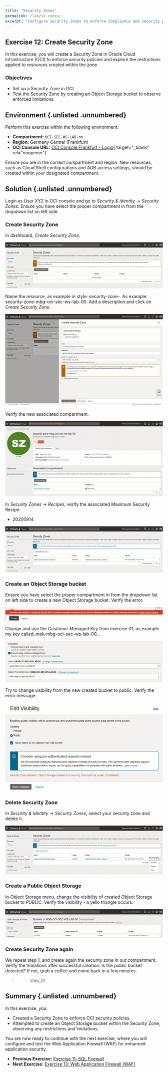 ```yaml
---
title: "Security Zones"
permalink: /lab/sz-zones/
excerpt: "Configure Security Zones to enforce compliance and security policies."
---
```

<!-- markdownlint-disable MD013 -->
<!-- markdownlint-disable MD024 -->
<!-- markdownlint-disable MD033 -->
<!-- markdownlint-disable MD041 -->

## Exercise 12: Create Security Zone

In this exercise, you will create a Security Zone in Oracle Cloud Infrastructure
(OCI) to enforce security policies and explore the restrictions applied to
resources created within the zone.

### Objectives

- Set up a Security Zone in OCI.
- Test the Security Zone by creating an Object Storage bucket to observe
  enforced limitations.

## Environment {.unlisted .unnumbered}

Perform this exercise within the following environment:

- **Compartment:** `OCI-SEC-WS-LAB-nn`
- **Region:** Germany Central (Frankfurt)
- **OCI Console URL:** [OCI Console Frankfurt - Login](https://console.eu-frankfurt-1.oraclecloud.com){:target="_blank" rel="noopener"}

Ensure you are in the correct compartment and region. New resources, such as
Cloud Shell configurations and ADB access settings, should be created within
your designated compartment.

## Solution {.unlisted .unnumbered}

Login as User XYZ in OCI console and go to _Security & Identity_ ->
_Security Zones_. Ensure you have select the proper compartment in from the
dropdown list on left side.

### Create Security Zone

In dashboard, _Create Security Zone_.

![>> step_1](../../images/screenshot-security-zone_1.jpg)

Name the resource, as example in style: security-zone-<compartment name>. As
example: security-zone-mbg-oci-sec-ws-lab-00. Add a description and click on
_Create Security Zone_.

![>> step_2](../../images/screenshot-security-zone_2.jpg)

Verify the new associated compartment.

![>> step_3](../../images/screenshot-security-zone_3.jpg)

In _Security Zones_ -> _Recipes_, verify the associated Maximum Security Recipe

- 20200914

![>> step_4](../../images/screenshot-security-zone_4.jpg)

### Create an Object Storage bucket

Ensure you have select the proper compartment in from the dropdown list on left
side to create a new Object Storage bucket. Verify the error.

![>> step_5](../../images/screenshot-security-zone_5.jpg)

Change  and use the _Customer Managed Key_ from exercise 01, as example my key
called_mek-mbg-oci-sec-ws-lab-00_.

![>> step_6](../../images/screenshot-security-zone_6.jpg)

Try to change visibility from the new created bucket to public. Verify the error
message.

![>> step_7](../../images/screenshot-security-zone_7.jpg)

### Delete Security Zone

In _Security & Identity_ -> _Security Zones_, select your security zone and
delete it.

![>> step_8](../../images/screenshot-security-zone_8.jpg)

### Create a Public Object Storage

In Object Storage menu, change the visibility of created Object Storage bucket
to _PUBLIC_. Verify the visibility - a yello triangle occurs.

![>> step_9](../../images/screenshot-security-zone_9.jpg)

### Create Security Zone again

We repeat step 1, and create again the security zone in out compartment. Verify
the Violations after successful creation. Is the public bucket detected? If not,
grab a coffee and come back in a few minutes.

>> step_10

## Summary {.unlisted .unnumbered}

In this exercise, you:

- Created a Security Zone to enforce OCI security policies.
- Attempted to create an Object Storage bucket within the Security Zone,
  observing any restrictions and limitations.

You are now ready to continue with the next exercise, where you will configure
and test the Web Application Firewall (WAF) for enhanced application security.

<!-- For Pandoc -->
- **Previous Exercise:** [Exercise 11: SQL Firewall](#exercise-11-sql-firewall)
- **Next Exercise:** [Exercise 13: Web Application Firewall (WAF)](#exercise-13-setup-waf-for-xss-detection)

<!-- For Jekyll -->
<!-- 
- **Previous Exercise:** [Exercise 11: SQL Firewall](../ex03/3x11-Exercise.md)
- **Next Exercise:** [Exercise 13: Web Application Firewall (WAF)](../ex04/4x13-Exercise.md)
-->
